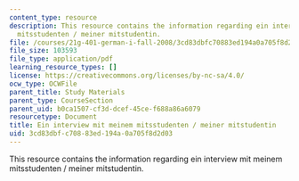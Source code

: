 ```yaml
---
content_type: resource
description: This resource contains the information regarding ein interview mit meinem
  mitsstudenten / meiner mitstudentin.
file: /courses/21g-401-german-i-fall-2008/3cd83dbfc70883ed194a0a705f8d2d03_MIT21G_401F08_inter_zur_f.pdf
file_size: 103593
file_type: application/pdf
learning_resource_types: []
license: https://creativecommons.org/licenses/by-nc-sa/4.0/
ocw_type: OCWFile
parent_title: Study Materials
parent_type: CourseSection
parent_uid: b0ca1507-cf3d-dcef-45ce-f688a86a6079
resourcetype: Document
title: Ein interview mit meinem mitsstudenten / meiner mitstudentin
uid: 3cd83dbf-c708-83ed-194a-0a705f8d2d03
---
```

This resource contains the information regarding ein interview mit meinem mitsstudenten / meiner mitstudentin.